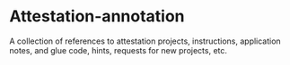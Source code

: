 # Attestation-annotation
A collection of references to attestation projects, instructions, application notes, and glue code, hints, requests for new projects, etc.
